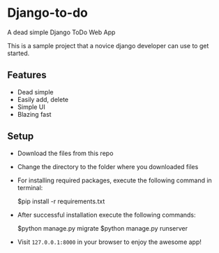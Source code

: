 # Django-to-do
A dead simple Django ToDo Web App

This is a sample project that a novice django developer can use to get started.

## Features

- Dead simple
- Easily add, delete
- Simple UI
- Blazing fast

## Setup

- Download the files from this repo
- Change the directory to the folder where you downloaded files
- For installing required packages, execute the following command in terminal:

    $pip install -r requirements.txt
   

- After successful installation execute the following commands:

    $python manage.py migrate
    $python manage.py runserver
    

- Visit `127.0.0.1:8000` in your browser to enjoy the awesome app!
 
